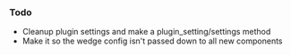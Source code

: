 ### Todo
- Cleanup plugin settings and make a plugin\_setting/settings method
- Make it so the wedge config isn't passed down to all new components
